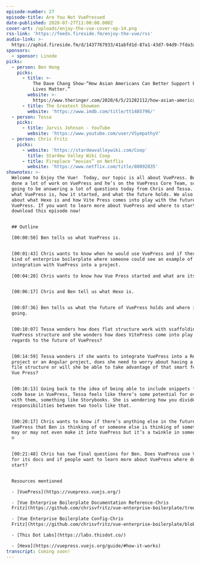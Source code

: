 ```yaml
---
episode-number: 27
episode-title: Are You Not VuePressed
date-published: 2020-07-27T11:00:00.000Z
cover-art: /uploads/enjoy-the-vue-cover-ep-14.png
rss-link: 'https://feeds.fireside.fm/enjoy-the-vue/rss'
audio-link: >-
  https://aphid.fireside.fm/d/1437767933/41abfd1d-87a1-43d7-94d9-7fda3a5120e1/efb386bd-645f-4c15-90ef-cc5ab34f3138.mp3
sponsors:
  - sponsor: Linode
picks:
  - person: Ben Hong
    picks:
      - title: >-
          The Dave Chang Show-“How Asian Americans Can Better Support Black
          Lives Matter.”
        website: >-
          https://www.theringer.com/2020/6/5/21282112/how-asian-americans-can-better-support-black-lives-matter
      - title: The Greatest Showman
        website: 'https://www.imdb.com/title/tt1485796/'
  - person: Tessa
    picks:
      - title: Jarvis Johnson - YouTube
        website: 'https://www.youtube.com/user/VSympathyV'
  - person: Chris Fritz
    picks:
      - website: 'https://stardewvalleywiki.com/Coop'
        title: Stardew Valley Wiki Coop
      - title: Fireplace “movies” on Netflix
        website: 'https://www.netflix.com/title/80092835'
shownotes: >-
  Welcome to Enjoy the Vue!  Today, our topic is all about VuePress. Ben has
  done a lot of work on VuePress and he’s on the VuePress Core Team, so he is
  going to be answering a lot of questions today from Chris and Tessa. We learn
  what VuePress is, how it started, and what the future holds. We also learn
  about what Hexo is and how Vite Press comes into play with the future of
  VuePress. If you want to learn more about VuePress and where to start,
  download this episode now! 


  ## Outline

  [00:00:50] Ben tells us what VuePress is. 


  [00:01:43] Chris wants to know when he would use VuePress and if there’s some
  kind of enterprise boilerplate where someone could see an example of an
  integration with VuePress into a project.  
   
  [00:04:20] Chris wants to know how Vue Press started and what are its origins?


  [00:06:17] Chris and Ben tell us what Hexo is.  


  [00:07:36] Ben tells us what the future of VuePress holds and where is it
  going.


  [00:10:07] Tessa wonders how does flat structure work with scaffolding and the
  VuePress structure and she wonders how does VitePress come into play with
  regards to the future of VuePress?   


  [00:14:59] Tessa wonders if she wants to integrate VuePress into a React
  project or an Angular project, does she need to worry about having a certain
  file structure or will she be able to take advantage of that smart feature of
  Vue Press?


  [00:16:13] Going back to the idea of being able to include snippets from the
  code base in VuePress, Tessa feels like there’s some potential for overlap
  with them, something like Storybooks. She is wondering how you divide the
  responsibilities between two tools like that.


  [00:20:17] Chris wants to know if there’s anything else in the future of
  VuePress that Ben is thinking of or someone else is thinking of something that
  may or may not even make it into VuePress but it’s a twinkle in someone’s eye?
  ☺


  [00:21:48] Chris has two final questions for Ben. Does VuePress use VuePress
  for its docs and if people want to learn more about VuePress where do they
  start?


  Resources mentioned

  - [VuePress](https://vuepress.vuejs.org/)

  - [Vue Enterprise Boilerplate Documentation Reference-Chris
  Fritz](https://github.com/chrisvfritz/vue-enterprise-boilerplate/tree/master/docs)

  - [Vue Enterprise Boilerplate Config-Chris
  Fritz](https://github.com/chrisvfritz/vue-enterprise-boilerplate/blob/master/.vuepress/config.js)

  - [This Dot Labs](https://labs.thisdot.co/)

  - [Hexo](https://vuepress.vuejs.org/guide/#how-it-works)
transcript: Coming soon!
---
```

